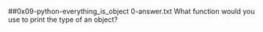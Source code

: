 ##0x09-python-everything_is_object
0-answer.txt What function would you use to print the type of an object?
